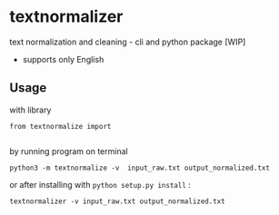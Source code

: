 # textnormalizer
text normalization and cleaning - cli and python package [WIP]

- supports only English 


## Usage

with library
```
from textnormalize import


```

by running program on terminal
```
python3 -m textnormalize -v  input_raw.txt output_normalized.txt
```

or after installing with `python setup.py install` :
```
textnormalizer -v input_raw.txt output_normalized.txt
```


